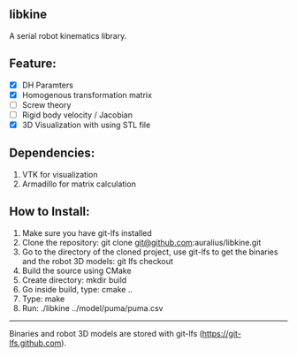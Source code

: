 libkine
---

A serial robot kinematics library.

Feature:
---

 * [x] DH Paramters
 * [x] Homogenous transformation matrix
 * [ ] Screw theory
 * [ ] Rigid body velocity / Jacobian
 * [x] 3D Visualization with using STL file

Dependencies:
---

1. VTK for visualization
2. Armadillo for matrix calculation

How to Install:
---

1. Make sure you have git-lfs installed
2. Clone the repository:  git clone git@github.com:auralius/libkine.git 
3. Go to the directory of the cloned project, use git-lfs to get the binaries and the robot 3D models: git lfs checkout
4. Build the source using CMake
5. Create directory: mkdir build
6. Go inside build, type: cmake ..
7. Type: make
8. Run: ./libkine ../model/puma/puma.csv

---

Binaries and robot 3D models are stored with git-lfs (https://git-lfs.github.com).